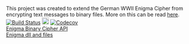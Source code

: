 This project was created to extend the German WWII Enigma Cipher from encrypting text messages to binary files.
More on this can be read [here](https://oddsandendscoding.wordpress.com/2016/06/28/enigma-binary-cipher).
<br/>
[![Build Status](https://travis-ci.org/FredEkstrand/EnigmaBinaryCipher.svg?branch=master)](https://travis-ci.org/FredEkstrand/EnigmaBinaryCipher)
<a href="https://badge.fury.io/gh/FredEkstrand%2FEnigmaBinaryCipher"><img src="https://badge.fury.io/gh/FredEkstrand%2FEnigmaBinaryCipher.svg" alt="GitHub version" height="19"></a>
<a href="https://codecov.io/gh/FredEkstrand/EnigmaBinaryCipher">
  <img src="https://codecov.io/gh/FredEkstrand/EnigmaBinaryCipher/branch/master/graph/badge.svg" alt="Codecov" />
</a>
<br/>
[Enigma Binary Cipher API](http://fredekstrand.github.io/tree/master/EnigmaBinaryCipher/index.html)
<br/>
[Enigma dll and files](https://github.com/FredEkstrand/EnigmaBinaryCipher/releases)

